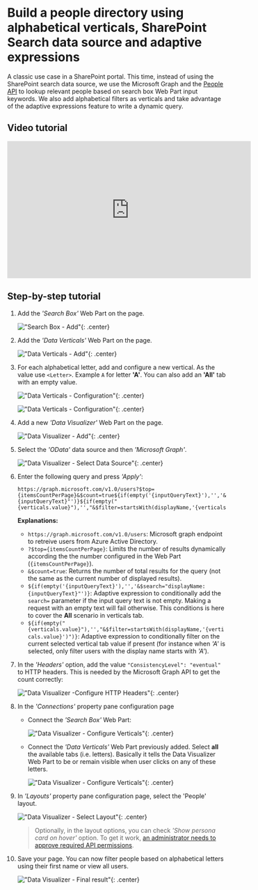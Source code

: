 # Build a people directory using alphabetical verticals, SharePoint Search data source and adaptive expressions

A classic use case in a SharePoint portal. This time, instead of using the SharePoint search data source, we use the Microsoft Graph and the [People API](https://docs.microsoft.com/en-us/graph/people-example#search-people) to lookup relevant people based on search box Web Part input keywords. We also add alphabetical filters as verticals and take advantage of the adaptive expressions feature to write a dynamic query.  

## Video tutorial

<iframe width="560" height="315" src="https://www.youtube.com/embed/mz76r7gcsQU" frameborder="0" allow="accelerometer; autoplay; clipboard-write; encrypted-media; gyroscope; picture-in-picture" allowfullscreen></iframe>

## Step-by-step tutorial

1. Add the _'Search Box'_ Web Part on the page.

    !["Search Box - Add"](../../assets/scenarios/graph-people-directory10.png){: .center} 

1. Add the _'Data Verticals'_ Web Part on the page.

    !["Data Verticals - Add"](../../assets/scenarios/graph-people-directory1.png){: .center} 

1. For each alphabetical letter, add and configure a new vertical. As the value use `<Letter>`. Example `A` for letter **'A'**. You can also add an **'All'** tab with an empty value.

    !["Data Verticals - Configuration"](../../assets/scenarios/graph-people-directory2.png){: .center} 

    !["Data Verticals - Configuration"](../../assets/scenarios/graph-people-directory3.png){: .center} 

1. Add a new _'Data Visualizer'_ Web Part on the page.

    !["Data Visualizer - Add"](../../assets/scenarios/graph-people-directory4.png){: .center} 

1. Select the _'OData'_ data source and then _'Microsoft Graph'_.

    !["Data Visualizer - Select Data Source"](../../assets/scenarios/graph-people-directory5.png){: .center}

1. Enter the following query and press _'Apply'_: 

    ```
    https://graph.microsoft.com/v1.0/users?$top={itemsCountPerPage}&$count=true${if(empty('{inputQueryText}'),'','&$search="displayName:{inputQueryText}"')}${if(empty("{verticals.value}"),'',"&$filter=startsWith(displayName,'{verticals.value}')")}
    ```

    **Explanations:**

    - `https://graph.microsoft.com/v1.0/users`: Microsoft graph endpoint to retreive users from Azure Active Directory.
    - `?$top={itemsCountPerPage}`: Limits the number of results dynamically according the the number configured in the Web Part (`{itemsCountPerPage}`).
    - `&$count=true`: Returns the number of total results for the query (not the same as the current number of displayed results).
    - `${if(empty('{inputQueryText}'),'','&$search="displayName:{inputQueryText}"')}`: Adaptive expression to conditionally add the `search=` parameter if the input query text is not empty. Making a request with an empty text will fail otherwise. This conditions is here to cover the **All** scenario in verticals tab.
    - `${if(empty("{verticals.value}"),'',"&$filter=startsWith(displayName,'{verticals.value}')")}`: Adaptive expression to conditionally filter on the current selected vertical tab value if present (for instance when _'A'_ is selected, only filter users with the display name starts with _'A'_).

1. In the _'Headers'_ option, add the value `"ConsistencyLevel": "eventual"` to HTTP headers. This is needed by the Microsoft Graph API to get the count correctly:

    !["Data Visualizer -Configure HTTP Headers"](../../assets/scenarios/graph-people-directory11.png){: .center}

1. In the _'Connections'_ property pane configuration page

    - Connect the _'Search Box'_ Web Part:

        !["Data Visualizer - Configure Verticals"](../../assets/scenarios/graph-people-directory8.png){: .center}

    - Connect the _'Data Verticals'_ Web Part previously added. Select **all** the available tabs (i.e. letters). Basically it tells the Data Visualizer Web Part to be or remain visible when user clicks on any of these letters.

        !["Data Visualizer - Configure Verticals"](../../assets/scenarios/graph-people-directory6.png){: .center}

1. In _'Layouts'_ property pane configuration page, select the 'People' layout.

    !["Data Visualizer - Select Layout"](../../assets/scenarios/graph-people-directory7.png){: .center}

    > Optionally, in the layout options, you can check _'Show persona card on hover'_ option. To get it work, [an administrator needs to approve required API permissions](../../installation).


1. Save your page. You can now filter people based on alphabetical letters using their first name or view all users.

    !["Data Visualizer - Final result"](../../assets/scenarios/graph-people-directory_final.png){: .center}